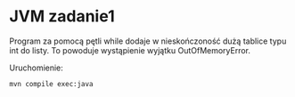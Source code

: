 # JVM zadanie1
Program za pomocą pętli while dodaje w nieskończoność dużą tablice typu int do listy. To powoduje wystąpienie wyjątku OutOfMemoryError.


Uruchomienie:

```mvn compile exec:java```